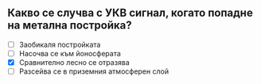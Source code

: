 ## Какво се случва с УКВ сигнал, когато попадне на метална постройка?

<!-- Верният отговор е отбелязан с [X] -->

- [ ] Заобикаля постройката
- [ ] Насочва се към йоносферата
- [X] Сравнително лесно се отразява
- [ ] Разсейва се в приземния атмосферен слой
